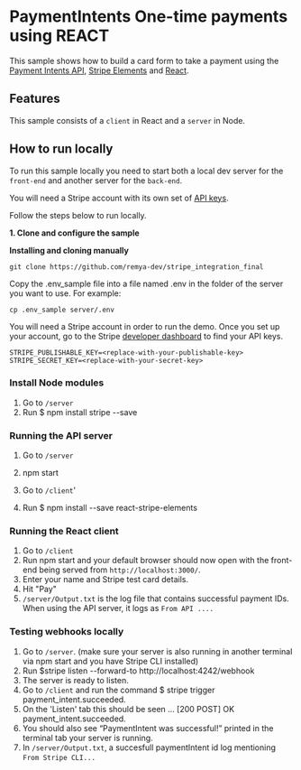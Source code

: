 # PaymentIntents One-time payments using REACT

This sample shows how to build a card form to take a payment using the [Payment Intents API](https://stripe.com/docs/payments/payment-intents), [Stripe Elements](https://stripe.com/payments/elements) and [React](https://reactjs.org/).

## Features

This sample consists of a `client` in React and a `server` in Node.

## How to run locally

To run this sample locally you need to start both a local dev server for the `front-end` and another server for the `back-end`.

You will need a Stripe account with its own set of [API keys](https://stripe.com/docs/development#api-keys).

Follow the steps below to run locally.

**1. Clone and configure the sample**

**Installing and cloning manually**

```
git clone https://github.com/remya-dev/stripe_integration_final
```

Copy the .env_sample file into a file named .env in the folder of the server you want to use. For example:

```
cp .env_sample server/.env
```

You will need a Stripe account in order to run the demo. Once you set up your account, go to the Stripe [developer dashboard](https://stripe.com/docs/development#api-keys) to find your API keys.

```
STRIPE_PUBLISHABLE_KEY=<replace-with-your-publishable-key>
STRIPE_SECRET_KEY=<replace-with-your-secret-key>
```

### Install Node modules
1. Go to `/server`
2. Run $ npm install stripe --save

### Running the API server

1. Go to `/server`
2. npm start

1. Go to `/client`'
2. Run $ npm install --save react-stripe-elements

### Running the React client

1. Go to `/client`
2. Run npm start and your default browser should now open with the front-end being served from `http://localhost:3000/`.
3. Enter your name and Stripe test card details.
4. Hit "Pay"
5. `/server/Output.txt` is the log file that contains successful payment IDs. When using the API server, it logs as `From API ....`

### Testing webhooks locally

1. Go to `/server`. (make sure your server is also running in another terminal via npm start and you have Stripe CLI installed)
2. Run $stripe listen --forward-to http://localhost:4242/webhook
3. The server is ready to listen.
4. Go to `/client` and run the command $ stripe trigger payment_intent.succeeded.
5. On the 'Listen' tab this should be seen ... [200 POST] OK payment_intent.succeeded.
6. You should also see “PaymentIntent was successful!” printed in the terminal tab your server is running.
7. In `/server/Output.txt`, a succesfull paymentIntent id log mentioning `From Stripe CLI...`

